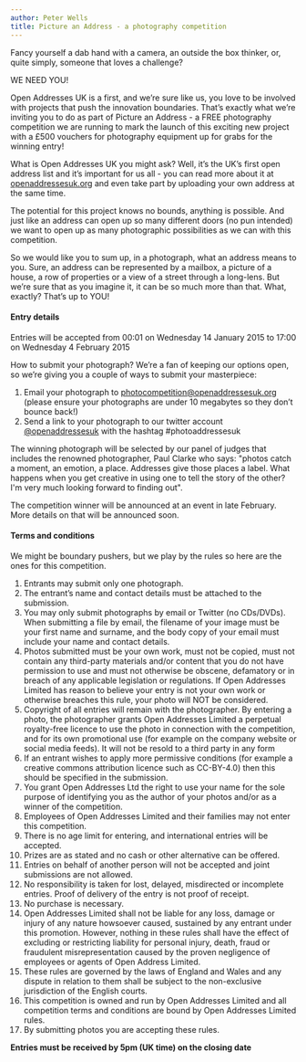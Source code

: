 ```yaml
---
author: Peter Wells
title: Picture an Address - a photography competition
---
```


Fancy yourself a dab hand with a camera, an outside the box thinker, or, quite simply, someone that loves a challenge? 

WE NEED YOU!

Open Addresses UK is a  first, and we’re sure like us, you love to be involved with projects that push the innovation boundaries. That’s exactly what we’re inviting you to do as part of Picture an Address - a FREE photography competition we are running to mark the launch of this exciting new project with a £500 vouchers for photography equipment up for grabs for the winning entry! 

What is Open Addresses UK you might ask? Well, it’s the UK’s first open address list and it’s important for us all - you can read more about it at [openaddressesuk.org](http://www.openadresssesuk.org) and even take part by uploading your own address at the same time.  

The potential for this project knows no bounds, anything is possible. And just like an address can open up so many different doors (no pun intended) we want to open up as many photographic possibilities as we can with this competition. 

So we would like you to sum up, in a photograph, what an address means to you. Sure, an address can be represented by a mailbox, a picture of a house, a row of properties or a view of a street through a long-lens. But we’re sure that as you imagine it, it can be so much more than that. What, exactly? That’s up to YOU! 

#### Entry details 

Entries will be accepted from 00:01 on Wednesday 14 January 2015 to 17:00 on Wednesday 4 February 2015 

How to submit your photograph? We’re a fan of keeping our options open, so we’re giving you a couple of ways to submit your masterpiece:

1) Email your photograph to [photocompetition@openaddressesuk.org](mailto:photocompetition@openaddressesuk.org) (please ensure your photographs are under 10 megabytes so they don’t bounce back!)
2) Send a link to your photograph to our twitter account [@openaddressesuk](https://www.twitter.com/openaddressesuk) with the hashtag #photoaddressesuk

The winning photograph will be selected by our panel of judges that includes the renowned photographer, Paul Clarke who says: "photos catch a moment, an emotion, a place. Addresses give those places a label. What happens when you get creative in using one to tell the story of the other? I'm very much looking forward to finding out".

The competition winner will be announced at an event in late February. More details on that will be announced soon.

#### Terms and conditions

We might be boundary pushers, but we play by the rules so here are the ones for this competition.

1. Entrants may submit only one photograph.
2. The entrant’s name and contact details must be attached to the submission.
3. You may only submit photographs by email or Twitter (no CDs/DVDs). When submitting a file by email, the filename of your image must be your first name and surname, and the body copy of your email must include your name and contact details.
4. Photos submitted must be your own work, must not be copied, must not contain any third-party materials and/or content that you do not have permission to use and must not otherwise be obscene, defamatory or in breach of any applicable legislation or regulations. If Open Addresses Limited has reason to believe your entry is not your own work or otherwise breaches this rule, your photo will NOT be considered.
5. Copyright of all entries will remain with the photographer. By entering a photo, the photographer grants Open Addresses Limited a perpetual royalty-free licence to use the photo in connection with the competition, and for its own promotional use (for example on the company website or social media feeds). It will not be resold to a third party in any form
6. If an entrant wishes to apply more permissive conditions (for example a creative commons attribution licence such as CC-BY-4.0) then this should be specified in the submission.
7. You grant Open Addresses Ltd the right to use your name for the sole purpose of identifying you as the author of your photos and/or as a winner of the competition.
8. Employees of Open Addresses Limited and their families may not enter this competition. 
9. There is no age limit for entering, and international entries will be accepted.
10. Prizes are as stated and no cash or other alternative can be offered. 
11. Entries on behalf of another person will not be accepted and joint submissions are not allowed.
12. No responsibility is taken for lost, delayed, misdirected or incomplete entries. Proof of delivery of the entry is not proof of receipt.
13. No purchase is necessary.
14. Open Addresses Limited shall not be liable for any loss, damage or injury of any nature howsoever caused, sustained by any entrant under this promotion. However, nothing in these rules shall have the effect of excluding or restricting liability for personal injury, death, fraud or fraudulent misrepresentation caused by the proven negligence of employees or agents of Open Address Limited.
16. These rules are governed by the laws of England and Wales and any dispute in relation to them shall be subject to the non-exclusive jurisdiction of the English courts.
16. This competition is owned and run by Open Addresses Limited and all competition terms and conditions are bound by Open Addresses Limited  rules.
17. By submitting photos you are accepting these rules.

**Entries must be received by 5pm (UK time) on the closing date**


